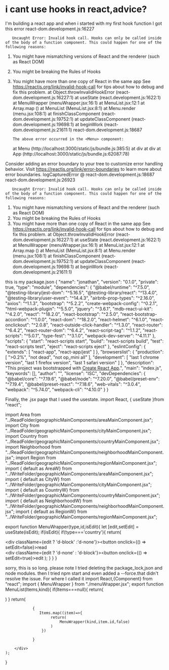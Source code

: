 
# i cant use hooks in react,advice?

I'm building a react app and when i started with my first hook function I got this error
react-dom.development.js:16227 
        
       Uncaught Error: Invalid hook call. Hooks can only be called inside of the body of a function component. This could happen for one of the following reasons:
1. You might have mismatching versions of React and the renderer (such as React DOM)
2. You might be breaking the Rules of Hooks
3. You might have more than one copy of React in the same app
See https://reactjs.org/link/invalid-hook-call for tips about how to debug and fix this problem.
    at Object.throwInvalidHookError (react-dom.development.js:16227:1)
    at useState (react.development.js:1622:1)
    at MenuWrapper (menuWrapper.jsx:16:1)
    at MenuList.jsx:12:1
    at Array.map (<anonymous>)
    at MenuList (MenuList.jsx:8:1)
    at Menu.render (menu.jsx:108:1)
    at finishClassComponent (react-dom.development.js:19752:1)
    at updateClassComponent (react-dom.development.js:19698:1)
    at beginWork (react-dom.development.js:21611:1)
react-dom.development.js:18687 
        
       The above error occurred in the <Menu> component:

    at Menu (http://localhost:3000/static/js/bundle.js:385:5)
    at div
    at div
    at App (http://localhost:3000/static/js/bundle.js:62087:78)

Consider adding an error boundary to your tree to customize error handling behavior.
Visit https://reactjs.org/link/error-boundaries to learn more about error boundaries.
logCapturedError @ react-dom.development.js:18687
react-dom.development.js:26923 
        
       Uncaught Error: Invalid hook call. Hooks can only be called inside of the body of a function component. This could happen for one of the following reasons:
1. You might have mismatching versions of React and the renderer (such as React DOM)
2. You might be breaking the Rules of Hooks
3. You might have more than one copy of React in the same app
See https://reactjs.org/link/invalid-hook-call for tips about how to debug and fix this problem.
    at Object.throwInvalidHookError (react-dom.development.js:16227:1)
    at useState (react.development.js:1622:1)
    at MenuWrapper (menuWrapper.jsx:16:1)
    at MenuList.jsx:12:1
    at Array.map (<anonymous>)
    at MenuList (MenuList.jsx:8:1)
    at Menu.render (menu.jsx:108:1)
    at finishClassComponent (react-dom.development.js:19752:1)
    at updateClassComponent (react-dom.development.js:19698:1)
    at beginWork (react-dom.development.js:21611:1)

this is my package.json
{
  "name": "jonathan",
  "version": "0.1.0",
  "private": true,
  "type": "module",
  "dependencies": {
    "@babel/runtime": "^7.5.0",
    "@testing-library/jest-dom": "^5.16.5",
    "@testing-library/react": "^13.4.0",
    "@testing-library/user-event": "^14.4.3",
    "airbnb-prop-types": "^2.16.0",
    "axios": "^1.1.3",
    "bootstrap": "^5.2.2",
    "create-webpack-config": "^0.2.1",
    "html-webpack-plugin": "^5.5.0",
    "jquery": "^3.6.1",
    "mdb-react-ui-kit": "^4.2.0",
    "react": "^18.2.0",
    "react-bootstrap": "^2.5.0",
    "react-bootstrap-accordion": "^1.0.0",
    "react-dom": "^18.2.0",
    "react-helmet": "^6.1.0",
    "react-onclickout": "^2.0.8",
    "react-outside-click-handler": "^1.3.0",
    "react-router": "^6.4.2",
    "react-router-dom": "^6.4.2",
    "react-script-tag": "^1.1.2",
    "react-scripts": "^5.0.1",
    "type-fest": "^3.1.0",
    "webpack-dev-server": "^4.11.1"
  },
  "scripts": {
    "start": "react-scripts start",
    "build": "react-scripts build",
    "test": "react-scripts test",
    "eject": "react-scripts eject"
  },
  "eslintConfig": {
    "extends": [
      "react-app",
      "react-app/jest"
    ]
  },
  "browserslist": {
    "production": [
      ">0.2%",
      "not dead",
      "not op_mini all"
    ],
    "development": [
      "last 1 chrome version",
      "last 1 firefox version",
      "last 1 safari version"
    ]
  },
  "description": "This project was bootstrapped with [Create React App](https://github.com/facebook/create-react-app).",
  "main": "index.js",
  "keywords": [],
  "author": "",
  "license": "ISC",
  "devDependencies": {
    "@babel/core": "^7.19.6",
    "@babel/node": "^7.20.0",
    "@babel/preset-env": "^7.19.4",
    "@babel/preset-react": "^7.18.6",
    "web-vitals": "^3.0.4",
    "webpack": "^5.74.0",
    "webpack-cli": "^4.10.0"
  }
}

Finally, the .jsx page that I used the usestate.
import React, { useState }from "react";

import Area from "../ReadFolder/geographicMainComponents/areaMainComponent.jsx";
import City from "../ReadFolder/geographicMainComponents/cityMainComponent.jsx";
import Country from "../ReadFolder/geographicMainComponents/countryMainComponent.jsx";
import Neighborhood from "../ReadFolder/geographicMainComponents/neighborhoodMainComponent.jsx";
import Region from "../ReadFolder/geographicMainComponents/regionMainComponent.jsx";
import { default as AreaW} from "../WriteFolder/geographicMainComponents/areaMainComponent.jsx";
import { default as CityW} from "../WriteFolder/geographicMainComponents/cityMainComponent.jsx";
import { default as CountryW} from "../WriteFolder/geographicMainComponents/countryMainComponent.jsx";
import { default as  NeighborhoodW} from "../WriteFolder/geographicMainComponents/neighborhoodMainComponent.jsx";
import { default as  RegionW} from "../WriteFolder/geographicMainComponents/regionMainComponent.jsx";


export function MenuWrapper(type,id,isEdit){
   let [edit,setEdit] = useState(isEdit);
    if(isEdit){
       if(type==='country'){
            return(  
                     <div>
                        <div className={edit ? 'd-block' :'d-none'}><CountryW id={id}/><button onclick={() => setEdit=false}>read</button></div>
                        <div className={edit ? 'd-none' : 'd-block'}><Country id={id} /><button onclick={() => setEdit=true}>edit</button></div>
                     </div>
                     );
       }
    }
}

sorry, this is so long. please note I tried deleting the package_lock,json and node modules. then I tried npm start and even added a --force.that didn't resolve the issue.
For where I called it
import React,{Component} from "react";
import { MenuWrapper } from "./menuWrapper.jsx";
export function MenuList(Items,kind){
    if(Items===null){
        return(<div></div>)
    }
    return(
        <div>
           
                {
                   Items.map((item)=>{
                        return(
                            MenuWrapper(kind,item.id,false)
                        )
                    })
                
                }
            
        </div>
    );
}


        